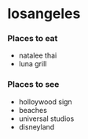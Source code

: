 # losangeles

### Places to eat
- natalee thai
- luna grill

### Places to see
- holloywood sign
- beaches
- universal studios
- disneyland